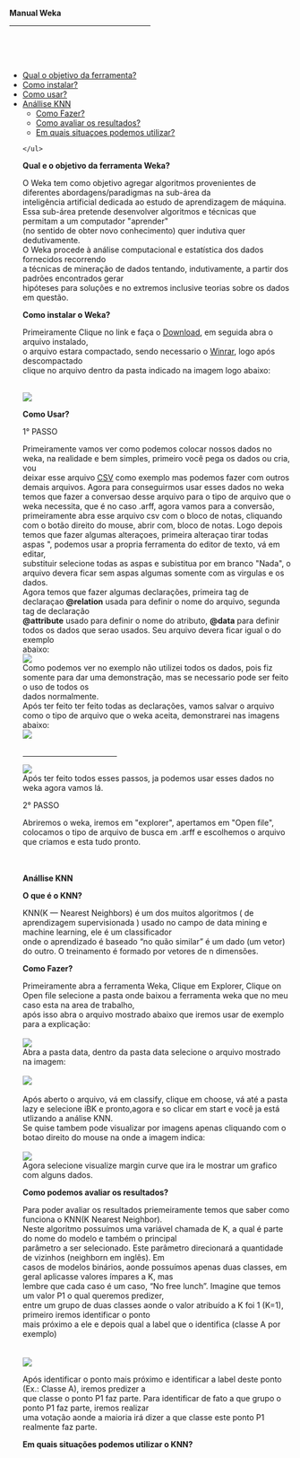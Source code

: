<!DOCTYPE html>
<html lang="pt-BR">
<head>
    <meta charset="UTF-8">
    <title>Weka Manual</title>
    <link rel="stylesheet" href="css/estilo.css">
</head>

<body>
    <p><b>Manual Weka</b></p> 
    
 <hr size="6" width="50%" align="left" color="black">
 <br />
 <br />
 <br />
 <ul id=menu>
    <li><a href="#Objetivo">Qual o objetivo da ferramenta?</a>
    <li><a href="#instalar">Como instalar?</a>
    <li><a href="#ComoUsar">Como usar?</a>
    <li><a href="#KNN">Anállise KNN</a>
        <ul>
            <li><a href="#KNNCMFAZER">Como Fazer?</a></li>
            <li><a href="#KNNAVALIAR">Como avaliar os resultados?</a></li>
            <li><a href="#KNNUTILIZAR">Em quais situaçoes podemos utilizar?</a></li>                    
      </ul>

    </ul>
 
 <div id="Objetivo"><p><b>Qual e o objetivo da ferramenta Weka?</b></p>

O Weka tem como objetivo agregar algoritmos provenientes de diferentes abordagens/paradigmas na sub-área da<br /> 
inteligência artificial dedicada ao estudo de aprendizagem de máquina.<br /> 
Essa sub-área pretende desenvolver algoritmos e técnicas que permitam a um computador "aprender"<br /> 
(no sentido de obter novo conhecimento) quer indutiva quer dedutivamente.<br /> 
O Weka procede à análise computacional e estatística dos dados fornecidos recorrendo<br /> 
a técnicas de mineração de dados tentando, indutivamente, a partir dos padrões encontrados gerar <br /> 
hipóteses para soluções e no extremos inclusive teorias sobre os dados em questão.<br /> 
</div>

<div id="instalar"></div> <p><b>Como instalar o Weka?</b></p>
 
 Primeiramente Clique no link e faça o <a href="https://sourceforge.net/projects/weka/files/weka-3-8/3.8.4/weka-3-8-4.zip/download?use_mirror=ufpr" target="_blank">Download</a>, em seguida abra o arquivo instalado,<br />
 o arquivo estara compactado, sendo necessario o <a href="https://www.win-rar.com/start.html?&L=9" target="_blank">Winrar</a>, logo após descompactado <br/>
clique no arquivo dentro da pasta indicado na imagem logo abaixo:<br/></div>
<br/>
	
<img src="weka.png">


<div id="ComoUsar"><p><b>Como Usar?</b></p>
<p>1° PASSO </p>
Primeiramente vamos ver como podemos colocar nossos dados no weka, na realidade e bem simples, primeiro você pega os dados ou cria, vou 
</br>deixar esse arquivo <a href="https://covid-insumos.saude.gov.br/paineis/insumos/lista_csv_painel.php?output=csv" target="_blank">CSV</a> como exemplo mas podemos fazer com outros demais arquivos. Agora para conseguirmos usar esses dados no weka </br>
temos que fazer a conversao desse arquivo para o tipo de arquivo que o weka necessita, que é no caso .arff, agora vamos para a conversão,</br>
primeiramente abra esse arquivo csv com o bloco de notas, cliquando com o botão direito do mouse, abrir com, bloco de notas. Logo depois </br>
temos que fazer algumas alteraçoes, primeira alteraçao tirar todas aspas ", podemos usar a propria ferramenta do editor de texto, vá em editar, </br>
substituir selecione todas as aspas e subistitua por em branco "Nada", o arquivo devera ficar sem aspas algumas somente com as virgulas e os dados.</br>
    Agora temos que fazer algumas declarações, primeira tag de declaraçao <b>@relation</b> usada para definir o nome do arquivo, segunda tag de declaração</br>
    <b>@attribute</b> usado para definir o nome do atributo, <b>@data</b> para definir todos os dados que serao usados. Seu arquivo devera ficar igual o do exemplo</br>abaixo:</br>
<img src="covid.png">
</br>
Como podemos ver no exemplo não utilizei todos os dados, pois fiz somente para dar uma demonstração, mas se necessario pode ser feito o uso de todos os </br>dados normalmente.
</br>
Após ter feito ter feito todas as declarações, vamos salvar o arquivo como o tipo de arquivo que o weka aceita, demonstrarei nas imagens abaixo:

</br>
<img src="1.png">
</br></br>
<hr size="2" width="35%" align="left" color="black">
<img src="2.png">
</br>
Após ter feito todos esses passos, ja podemos usar esses dados no weka agora vamos lá.</br>
<p>2° PASSO </p>
Abriremos o weka, iremos em "explorer", apertamos em "Open file", colocamos o tipo de arquivo de busca em .arff e escolhemos o arquivo que criamos e esta tudo pronto.
</div>
</br></br>

<p><b>Anállise KNN</b></p>
<div id="KNN"></div> <p><b>O que é o KNN?</b></p>
KNN(K — Nearest Neighbors) é um dos muitos algoritmos ( de aprendizagem supervisionada ) usado no campo de data mining e machine learning, ele é um classificador 
</br>onde o aprendizado é baseado “no quão similar” é um dado (um vetor) do outro. O treinamento é formado por vetores de n dimensões.

<div id="KNNCMFAZER"></div> <p><b>Como Fazer?</b></p>
Primeiramente abra a ferramenta Weka, Clique em Explorer, Clique on Open file selecione a pasta onde baixou a ferramenta weka que no meu caso esta na area de trabalho,</br> 
após isso abra o arquivo mostrado abaixo que iremos usar de exemplo para a explicação:
</br></br>

<img src="KNN2.png">
</br>
Abra a pasta data, dentro da pasta data selecione o arquivo mostrado na imagem:
</br></br>
<img src="KNN3.png">
</br></br>
Após aberto o arquivo, vá em classify, clique em choose, vá até a pasta lazy e selecione iBK e pronto,agora e so clicar em start e você ja está utlizando a análise KNN.</br>
Se quise tambem pode visualizar por imagens apenas cliquando com o botao direito do mouse na onde a imagem indica:
</br></br>
<img src="KNN5.png">
</br>
Agora selecione visualize margin curve que ira le mostrar um grafico com alguns dados.
</br>
<div id="KNNAVALIAR"><p><b>Como podemos avaliar os resultados?</b></p>
Para poder avaliar os resultados priemeiramente temos que saber como funciona o KNN(K Nearest Neighbor).</br>
Neste algoritmo possuímos uma variável chamada de K, a qual é parte do nome do modelo e também o principal </br>
parâmetro a ser selecionado. Este parâmetro direcionará a quantidade de vizinhos (neighborn em inglês). Em </br>
casos de modelos binários, aonde possuímos apenas duas classes, em geral aplicasse valores ímpares a K, mas</br>
lembre que cada caso é um caso, “No free lunch”. Imagine que temos um valor P1 o qual queremos predizer, </br>
entre um grupo de duas classes aonde o valor atribuído a K foi 1 (K=1), primeiro iremos identificar o ponto</br>
mais próximo a ele e depois qual a label que o identifica (classe A por exemplo)</br>
</br>
</br>
<img src="exemplo KNN.png"></br>

Após identificar o ponto mais próximo e identificar a label deste ponto (Ex.: Classe A), iremos predizer a </br>
que classe o ponto P1 faz parte. Para identificar de fato a que grupo o ponto P1 faz parte, iremos realizar </br>
uma votação aonde a maioria irá dizer a que classe este ponto P1 realmente faz parte.</br>







<div id="KNNUTILIZAR"><p><b>Em quais situações podemos utilizar o KNN?</b></p>

</body>
</html>

